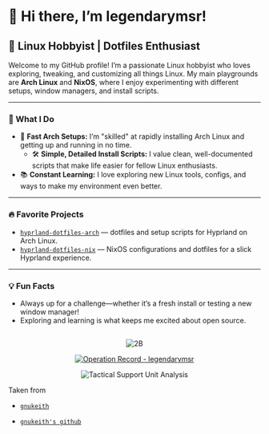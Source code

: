 # 👋 Hi there, I’m legendarymsr!

## 🐧 Linux Hobbyist | Dotfiles Enthusiast

Welcome to my GitHub profile! I’m a passionate Linux hobbyist who loves exploring, tweaking, and customizing all things Linux. My main playgrounds are **Arch Linux** and **NixOS**, where I enjoy experimenting with different setups, window managers, and install scripts.

---

### 🌟 What I Do

- 🚀 **Fast Arch Setups:** I’m "skilled" at rapidly installing Arch Linux and getting up and running in no time.
  - 🛠 **Simple, Detailed Install Scripts:** I value clean, well-documented scripts that make life easier for fellow Linux enthusiasts.
- 📚 **Constant Learning:** I love exploring new Linux tools, configs, and ways to make my environment even better.

---

### 🔥 Favorite Projects

- [`hyprland-dotfiles-arch`](https://github.com/Hyde-project/hyde) — dotfiles and setup scripts for Hyprland on Arch Linux.
- [`hyprland-dotfiles-nix`](https://github.com/Frost-Phoenix/nixos-config) — NixOS configurations and dotfiles for a slick Hyprland experience.

---

### 💡 Fun Facts

- Always up for a challenge—whether it’s a fresh install or testing a new window manager!
- Exploring and learning is what keeps me excited about open source.

##

<div align="center">
</p>
<p>
  <img src="img/2b.gif" alt="2B">
</p>
<p>
  <a href="https://github.com/legendarymsr">
    <img src="https://github-readme-stats.vercel.app/api?username=legendarymsr&show_icons=true&theme=graywhite&bg_color=000000&text_color=ffffff&icon_color=ffffff&title_color=ffffff&border_color=ffffff" alt="Operation Record - legendarymsr">
  </a>
</p>
<p>
  <img src="https://github-readme-activity-graph.vercel.app/graph?username=legendarymsr&theme=xcode&bg_color=000000&color=ffffff&line=ffffff&point=ffffff&area=true&hide_border=true" alt="Tactical Support Unit Analysis">
</p>
<p>
</p>
</div>
Taken from 

- [`gnukeith`](https://twitter.com/gnukeith/status/1941872510238101604)

- [`gnukeith's github`](https://github.com/gnukeith)  
